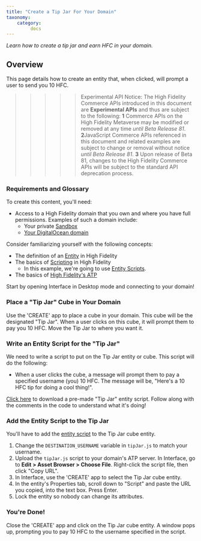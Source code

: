 ```yaml
---
title: "Create a Tip Jar For Your Domain"
taxonomy:
    category:
         docs
---
```


*Learn how to create a tip jar and earn HFC in your domain.*

## Overview
This page details how to create an entity that, when clicked, will prompt a user to send you 10 HFC.

>>>>> Experimental API Notice: The High Fidelity Commerce APIs introduced in this document are **Experimental APIs** and thus are subject to the following: **1** Commerce APIs on the High Fidelity Metaverse may be modified or removed at any time *until Beta Release 81*. **2**JavaScript Commerce APIs referenced in this document and related examples are subject to change or removal without notice *until Beta Release 81*. **3** Upon release of Beta 81, changes to the High Fidelity Commerce APIs will be subject to the standard API deprecation process.


### Requirements and Glossary
To create this content, you'll need:
* Access to a High Fidelity domain that you own and where you have full permissions. Examples of such a domain include:
    * Your private [Sandbox](../../../create-and-explore/start-working-in-your-sandbox/set-up-your-sandbox)
    * [Your DigitalOcean domain](../../../create-and-explore/start-working-in-your-sandbox/digital-ocean)

Consider familiarizing yourself with the following concepts:
* The definition of an [Entity](../../../create-and-explore/entities) in High Fidelity
* The basics of [Scripting](../../../create-and-explore/all-about-scripting) in High Fidelity
    * In this example, we're going to use [Entity Scripts](../../../learn-with-us/all-about-entity-scripts).
* The basics of [High Fidelity's ATP](../../../create-and-explore/start-working-in-your-sandbox/assignment-clients)

Start by opening Interface in Desktop mode and connecting to your domain!

### Place a "Tip Jar" Cube in Your Domain
Use the 'CREATE' app to place a cube in your domain. This cube will be the designated "Tip Jar". When a user clicks on this cube, it will prompt them to pay you 10 HFC. Move the Tip Jar to where you want it.

### Write an Entity Script for the "Tip Jar"
We need to write a script to put on the Tip Jar entity or cube. This script will do the following:
* When a user clicks the cube, a message will prompt them to pay a specified username (you) 10 HFC. The message will be, "Here's a 10 HFC tip for doing a cool thing!".

[Click here](./tipJar.js) to download a pre-made "Tip Jar" entity script. Follow along with the comments in the code to understand what it's doing!

### Add the Entity Script to the Tip Jar
You'll have to add the [entity script](./tipJar.js) to the Tip Jar cube entity. 
1. Change the `DESTINATION_USERNAME` variable in `tipJar.js` to match your username.
2. Upload the `tipJar.js` script to your domain's ATP server. In Interface, go to **Edit > Asset Browser > Choose File**. Right-click the script file, then click "Copy URL".
3. In Interface, use the 'CREATE' app to select the Tip Jar cube entity.
4. In the entity's Properties tab, scroll down to "Script" and paste the URL you copied, into the text box. Press Enter.
5. Lock the entity so nobody can change its attributes.

### You're Done!
Close the 'CREATE' app and click on the Tip Jar cube entity. A window pops up, prompting you to pay 10 HFC to the username specified in the script.
